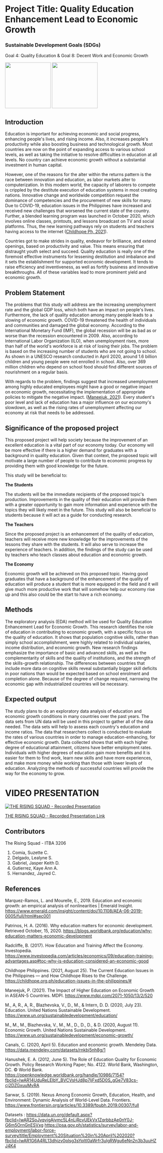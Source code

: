 # Project Title: Quality Education Enhancement Lead to Economic Growth
### Sustainable Development Goals (SDGs) 
Goal 4: Quality Education & Goal 8: Decent Work and Economic Growth

<img src="https://user-images.githubusercontent.com/102576902/169940148-75eb6561-4da8-4148-85d4-d96cd2217a51.png" width="150" height="150"> <img src="https://user-images.githubusercontent.com/102576902/169940569-a897d27b-3161-4de1-b879-522dc3ca64e3.png" width="150" height="150">
## Introduction
Education is important for achieving economic and social progress, enhancing people's lives, and rising income. Also, it increases people's productivity while also boosting business and technological growth. Most countries are now on the point of expanding access to various school levels, as well as taking the initiative to resolve difficulties in education at all levels. No country can achieve economic growth without a substantial investment in human capital.

However, one of the reasons for the alter within the returns pattern is the race between innovation and education, as labor markets alter to computerization. In this modern world, the capacity of laborers to compete is crippled by the destitute execution of education systems in most creating nations. Innovative change and worldwide competition request the dominance of competencies and the procurement of new skills for many. Due to COVID-19, education issues in the Philippines have increased and received new challenges that worsened the current state of the country. Further, a blended learning program was launched in October 2020, which involves online classes, printouts, and lessons broadcast on TV and social platforms. Thus, the new learning pathways rely on students and teachers having access to the internet ([Childhope Ph, 2021](https://childhope.org.ph/education-issues-in-the-philippines/#)).

Countries got to make strides in quality, endeavor for brilliance, and extend openings, based on productivity and value. This means ensuring that distraught youth select and succeed. Quality education is really one of the foremost effective instruments for lessening destitution and imbalance and it sets the establishment for supported economic development. It tends to raise efficiency and inventiveness, as well as fortify business and innovative breakthroughs. All of these variables lead to more prominent yield and economic growth.

## Problem Statement

The problems that this study will address are the increasing unemployment rate and the global GDP loss, which both have an impact on people's lives. Furthermore, the lack of quality education among many people leads to a slowing of economic growth. COVID-19 threatened the health of individuals and communities and damaged the global economy. According to the International Monetary Fund (IMF), the global recession will be as bad as or worse than the recession encountered in 2009. Also, according to International Labor Organization (ILO), when unemployment rises, more than half of the world's workforce is at risk of losing their jobs. The problem is based on the increasing number of students who are not going to school. As shown in a UNESCO research conducted in April 2020, around 1.6 billion children and young people were not enrolled in school. Also, over 369 million children who depend on school food should find different sources of nourishment on a regular basis.

With regards to the problem, findings suggest that increased unemployment among highly educated employees might have a good or negative impact on economic growth, necessitating the implementation of appropriate policies to mitigate the negative impact. ([Maneejuk, 2021](https://www.mdpi.com/2071-1050/13/2/520)). Every student's poor level and lack of education has a major influence on our economy's slowdown, as well as the rising rates of unemployment affecting our economy at risk that needs to be addressed.


## Significance of the proposed project


This proposed project will help society because the improvement of an excellent education is a vital part of our economy today. Our economy will be more effective if there is a higher demand for graduates with a background in quality education. Given that context, the proposed topic will motivate a large number of people to contribute to economic progress by providing them with good knowledge for the future.

This study will be beneficial to:

__The Students__

The students will be the immediate recipients of the proposed topic's production. Improvements in the quality of their education will provide them with a greater opportunity to gain more information and experience with the topics they will likely meet in the future. This study will also be beneficial to students because it will act as a guide for conducting research.

__The Teachers__

Since the proposed project is an enhancement of the quality of education, teachers will receive more new knowledge for the improvements of the lessons they share with the students. It will also serve to increase the experience of teachers. In addition, the findings of the study can be used by teachers who teach classes about education and economic growth.

__The Economy__

Economic growth will be achieved on this proposed topic. Having good graduates that have a background of the enhancement of the quality of education will produce a student that is more equipped in the field and it will give much more productive work that will somehow help our economy rise up and this also could be the start to have a rich economy.


## Methods

The exploratory analysis (EDA) method will be used for Quality Education Enhancement Lead for Economic Growth. This research identifies the role of education in contributing to economic growth, with a specific focus on the quality of education. It shows that population cognitive skills, rather than simply school accomplishment, were highly related to individual salaries, income distribution, and economic growth. New research findings emphasize the importance of basic and advanced skills, as well as the complementarity of skills and the quality of institutions, and the strength of the skills-growth relationship. The differences between countries that include more data on cognitive skills reveal substantially bigger skill deficits in poor nations than would be expected based on school enrolment and completion alone. Because of the degree of change required, narrowing the economic gap with industrialized countries will be necessary.


## Expected output 
The study plans to do an exploratory data analysis of education and economic growth conditions in many countries over the past years. The data sets from UN data will be used in this project to gather all of the data needed. The data sets will help to assess each country's education and income ratios. The data that researchers collect is conducted to evaluate the rates of various countries in order to manage education-enhancing, for effective economic growth. Data collected shows that with each higher degree of educational attainment, citizens have better employment rates. Individuals with higher degrees of education gain more benefits and it is easier for them to find work, learn new skills and have more experiences, and make more money while working than those with lower levels of education. Analyzing the methods of successful countries will provide the way for the economy to grow.

# VIDEO PRESENTATION

[![THE RISING SQUAD - Recorded Presentation](https://user-images.githubusercontent.com/102496565/171981358-1581a282-1a9e-4306-aab7-4232e1c05fa9.PNG)](https://drive.google.com/file/d/1d5VQqHAQIkeBmtxkvfgAjyn3MbFQlMaj/view?usp=sharing)

[THE RISING SQUAD - Recorded Presentation Link](https://drive.google.com/file/d/1d5VQqHAQIkeBmtxkvfgAjyn3MbFQlMaj/view?usp=sharing)


## Contributors
The Rising Squad - ITBA 3206
1. Comia, Suzette C.
2. Delgado, Lealyne S.
3. Gabriel, Jasper Keith D.
4. Gutierrez, Kaye Ann A. 
5. Hernandez, Jayred C.


## References

Marquez-Ramos, L. and Mourelle, E., 2019. Education and economic growth: an empirical analysis of nonlinearities | Emerald Insight.
https://www.emerald.com/insight/content/doi/10.1108/AEA-06-2019-0005/full/html#sec001

Patrinos, H. A. (2016). Why education matters for economic development. Retrieved October, 15, 2020.
https://blogs.worldbank.org/education/why-education-matters-economic-development

Radcliffe, B. (2017). How Education and Training Affect the Economy. Investopedia.
https://www.investopedia.com/articles/economics/09/education-training-advantages.asp#toc-why-is-education-considered-an-economic-good

Childhope Philippines. (2021, August 25). The Current Education Issues in the Philippines — and How Childhope Rises to the Challenge.
https://childhope.org.ph/education-issues-in-the-philippines/#

Maneejuk, P. (2021). The Impact of Higher Education on Economic Growth in ASEAN-5 Countries. MDPI. 
https://www.mdpi.com/2071-1050/13/2/520

M., A, R., A, R., Blazhevska, V., D., M., & Intern, D. D. (2020, July 23). Education. United Nations Sustainable Development.
https://www.un.org/sustainabledevelopment/education/

M., M., M., Blazhevska, V., M., M., D., D., D., & D. (2020, August 11). Economic Growth. United Nations Sustainable Development.
https://www.un.org/sustainabledevelopment/economic-growth/

Canals, C. (2020, April 5). Education and economic growth. Mendeley Data.
https://data.mendeley.com/datasets/rnkbj5nh8g/1

Hanushek, E. A. (2012, June 5). The Role of Education Quality for Economic Growth. Policy Research Working Paper; No. 4122. World Bank, Washington, DC. © World Bank. https://openknowledge.worldbank.org/handle/10986/7154?fbclid=IwAR14UduReLEIbY_BVCVsHJd8p7ljFxd5D0S_gGe7V83cs-cj2DZGxuuMvRA

Sarwar, S. (2019). Nexus Among Economic Growth, Education, Health, and Environment: Dynamic Analysis of World-Level Data. Frontiers. 
https://www.frontiersin.org/articles/10.3389/fpubh.2019.00307/full


Datasets : 
https://data.un.org/default.aspx?fbclid=IwAR2SoJvqvjgAjvmc5L4nLjRcvUEkVx1ZqrbbzAe0nY0J-G6m5OrnGnESVxg
https://psa.gov.ph/statistics/survey/labor-and-employment/labor-force-survey/title/Employment%20Situation%20in%20April%202020?fbclid=IwAR1G6A4RL13dhjzv0plsg3sYpltl0aWrfr3ulgRWgu6eNn2n3b3uuHZJ4K4


